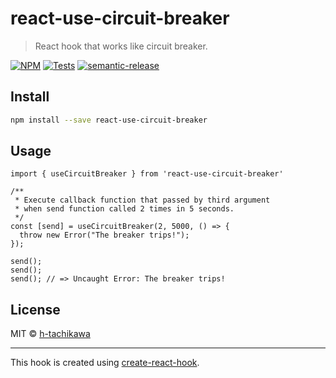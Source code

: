# react-use-circuit-breaker

> React hook that works like circuit breaker.

[![NPM](https://badge.fury.io/js/react-use-circuit-breaker.svg)](https://badge.fury.io/js/react-use-circuit-breaker)
[![Tests](https://github.com/h-tachikawa/react-use-circuit-breaker/actions/workflows/tests.yaml/badge.svg)](https://github.com/h-tachikawa/react-use-circuit-breaker/actions/workflows/tests.yaml)
[![semantic-release](https://img.shields.io/badge/%20%20%F0%9F%93%A6%F0%9F%9A%80-semantic--release-e10079.svg)](https://github.com/semantic-release/semantic-release)

## Install

```bash
npm install --save react-use-circuit-breaker
```

## Usage

```tsx
import { useCircuitBreaker } from 'react-use-circuit-breaker'

/**
 * Execute callback function that passed by third argument
 * when send function called 2 times in 5 seconds.
 */
const [send] = useCircuitBreaker(2, 5000, () => {
  throw new Error("The breaker trips!");
});

send();
send();
send(); // => Uncaught Error: The breaker trips!
```

## License

MIT © [h-tachikawa](https://github.com/h-tachikawa)

---

This hook is created using [create-react-hook](https://github.com/hermanya/create-react-hook).
